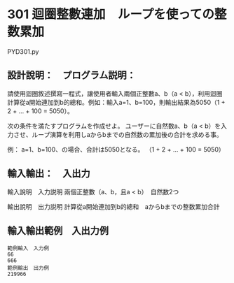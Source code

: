 # 301 迴圈整數連加　ループを使っての整数累加
PYD301.py
## 設計說明：　プログラム説明：
請使用迴圈敘述撰寫一程式，讓使用者輸入兩個正整數a、b（a < b），利用迴圈計算從a開始連加到b的總和。例如：輸入a=1、b=100，則輸出結果為5050（1 + 2 + … + 100 = 5050）。

次の条件を満たすプログラムを作成せよ。
ユーザーに自然数a、b（a < b）を入力させ、ループ演算を利用しaからbまでの自然数の累加後の合計を求める事。

例：
a=1、b=100、の場合、合計は5050となる。
（1 + 2 + … + 100 = 5050）


## 輸入輸出：　入出力
輸入說明　入力説明
兩個正整數（a、b，且a < b）　自然数2つ

輸出說明　出力説明
計算從a開始連加到b的總和　aからbまでの整数累加合計

## 輸入輸出範例　入出力例
```
範例輸入　入力例
66
666
範例輸出　出力例
219966
```
